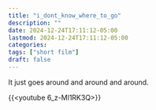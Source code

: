 ```yaml
---
title: "i_dont_know_where_to_go"
description: ""
date: 2024-12-24T17:11:12-05:00
lastmod: 2024-12-24T17:11:12-05:00
categories: 
tags: ["short film"]
draft: false
---
```


It just goes around and around and around.

{{<youtube 6_z-Ml1RK3Q>}}
